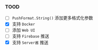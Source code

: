### TOOD
- [ ] `PushFormat.String()` 添加更多格式化参数
- [x] 支持 `Docker`
- [ ] 添加 `Web UI`
- [ ] 支持 `Firebase` 推送
- [x] 支持 `Server酱` 推送